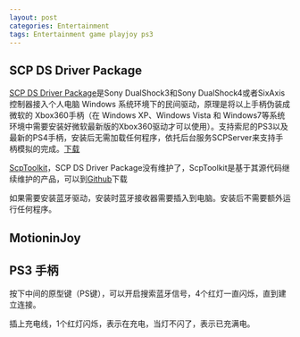 ```yaml
---
layout: post
categories: Entertainment
tags: Entertainment game playjoy ps3
---
```


## SCP DS Driver Package
[SCP DS Driver Package](https://forums.pcsx2.net/Thread-XInput-Wrapper-for-DS3-and-Play-com-USB-Dual-DS2-Controller)是Sony DualShock3和Sony DualShock4或者SixAxis控制器接入个人电脑 Windows 系统环境下的民间驱动，原理是将以上手柄伪装成微软的 Xbox360手柄（在 Windows XP、Windows Vista 和 Windows7等系统环境中需要安装好微软最新版的Xbox360驱动才可以使用）。支持索尼的PS3以及最新的PS4手柄，安装后无需加载任何程序，依托后台服务SCPServer来支持手柄模拟的完成。[下载](/assets/attachment/SCP-DS-Driver-Package-1.2.2.175.zip)

[ScpToolkit](https://forums.pcsx2.net/Thread-ScpToolkit-XInput-Wrapper-aka-ScpServer-Reloaded)，SCP DS Driver Package没有维护了，ScpToolkit是基于其源代码继续维护的产品，可以到[Github](https://github.com/nefarius/ScpToolkit/releases)下载

如果需要安装蓝牙驱动，安装时蓝牙接收器需要插入到电脑。安装后不需要额外运行任何程序。

## MotioninJoy

## PS3 手柄

按下中间的原型键（PS键），可以开启搜索蓝牙信号，4个红灯一直闪烁，直到建立连接。

插上充电线，1个红灯闪烁，表示在充电，当灯不闪了，表示已充满电。